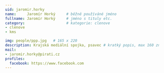 ```yaml
---
uid: jaromir.horky
name:     Jaromír Horký  	# běžně používáné jméno
fullname: Jaromír Horký  	# jméno s tituly etc.
category:                   # kategorie: clenove
- clenove
- kms

img: people/ppp.jpg   # 165 x 220
description: Krajská mediální spojka, psavec # kratký popis, max 160 znaků
mail:
- jaromir.horky@pirati.cz
profiles:
  facebook: https://www.facebook.com
---
```

